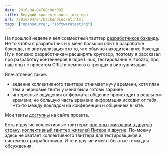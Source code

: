 ```yaml
---
date: 2016-04-04T00:00:00Z
title: Ведущий коллективного твиттера
url: /2016/04/04/backendsecret.html
tags: ["opensource", "softwaretesting"]
---
```


На прошлой неделе я вёл совместный твиттер [разработчиков
бэкенда](https://twitter.com/backendsecret). Не то чтобы я разработчик и у меня
большой опыт в разработке бэкенда, но виртуализация это то, что обычно находится
ниже бэкенда. Ну и полезно разработчикам расширять кругозор, поэтому я рассказал
про разработку контейнеров в ядре Linux, тестирование Virtuozzo, про наш опыт с
проектом CRIU и немного о трендах в виртуализации.

Впечатления такие:

- ведение коллективного твиттера отнимает кучу времени, хотя план тем и черновые твиты у меня были готовы заранее
- интересные ощущения от формата: общение происходит в реальном времени, но большую часть времени информация
исходит от тебя. Что-то между докладом на конференции и общением в чате.

Мои твиты [доступны](https://backendsecret.ru/estet/) на сайте проекта.

Есть и другие коллективные твиттеры: [про опыт миграции в другую
страну](https://twitter.com/abroadunderhood), [коллективный твиттер жителей
Питера](https://twitter.com/spbunderhood) и
[другие](https://twitter.com/estet/lists/list4/members). По-моему здесь не
хватает коллективного твиттера для тестировщиков и системных разработчиков. И те
и другие имеют богатые темы для обсуждения.
